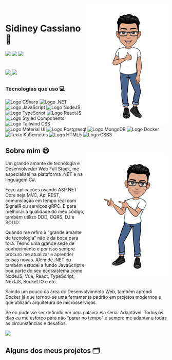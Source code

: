 <img align="right" width="250px" style="margin-top:-20px" src="https://github.com/sidyjw/sidyjw/blob/main/assets/photo_2022-01-03_17-49-34-removebg-preview.png">

<div dsplay="inline-block">
 
  <h1 align="left">Sidiney Cassiano 👋</h1>
  
  <a href="https://www.linkedin.com/in/sidiney-cassiano" target="_blank"><img src="https://img.shields.io/badge/-LinkedIn-%230077B5?style=for-the-badge&logo=linkedin&logoColor=white" target="_blank"></a> 
  <a href="https://instagram.com/sidy.dev" target="_blank"><img src="https://img.shields.io/badge/-Instagram-%23E4405F?style=for-the-badge&logo=instagram&logoColor=white" target="_blank"></a>
  <a href = "mailto:sidineysilva1@gmail.com"><img src="https://img.shields.io/badge/-Gmail-%23333?style=for-the-badge&logo=gmail&logoColor=white" target="_blank"></a>
   <h1></h1>
 <p align="left">
  <a href="https://github.com/sidyjw">
    <img height="180em" src="https://github-readme-stats.vercel.app/api/top-langs/?username=sidyjw&layout=compact&langs_count=7&theme=dracula"/>
    <img height="180em" src="https://github-readme-stats.vercel.app/api?username=sidyjw&hide=contribs,stars&show_icons=true&theme=dracula&include_all_commits=true&count_private=true"/>
  </a>
</p>
</div>

##

### Tecnologias que uso 💻
 
 ![Logo CSharp](https://img.shields.io/badge/C%23-239120?style=for-the-badge&logo=c-sharp&logoColor=white)
 ![Logo .NET](https://img.shields.io/badge/.NET-5C2D91?style=for-the-badge&logo=.net&logoColor=white)
 ![Logo JavaScript](https://img.shields.io/badge/JavaScript-F7DF1E?style=for-the-badge&logo=javascript&logoColor=black)
 ![Logo NodeJS](https://img.shields.io/badge/Node.js-43853D?style=for-the-badge&logo=node.js&logoColor=white)
 ![Logo TypeScript](https://img.shields.io/badge/TypeScript-007ACC?style=for-the-badge&logo=typescript&logoColor=white)
 ![Logo ReactJS](https://img.shields.io/badge/React-20232A?style=for-the-badge&logo=react&logoColor=61DAFB)
 ![Logo Styled Components](https://img.shields.io/badge/styled--components-DB7093?style=for-the-badge&logo=styled-components&logoColor=white)
 ![Logo Tailwind CSS](https://img.shields.io/badge/Tailwind_CSS-38B2AC?style=for-the-badge&logo=tailwind-css&logoColor=white)
 ![Logo Material UI](https://img.shields.io/badge/Material--UI-0081CB?style=for-the-badge&logo=material-ui&logoColor=white)
 ![Logo Postgresql](https://img.shields.io/badge/PostgreSQL-316192?style=for-the-badge&logo=postgresql&logoColor=white)
 ![Logo MongoDB](https://img.shields.io/badge/MongoDB-4EA94B?style=for-the-badge&logo=mongodb&logoColor=whit)
 ![Logo Docker](https://badgen.net/badge/icon/docker?icon=docker&label&scale=1.4)
 ![Texto Kubernetes](https://badgen.net/badge/icon/kubernetes?icon=kubernetes&label&scale=1.4)
 ![Logo HTML5](https://img.shields.io/badge/HTML5-E34F26?style=for-the-badge&logo=html5&logoColor=white)
 ![Logo CSS3](https://img.shields.io/badge/CSS3-1572B6?style=for-the-badge&logo=css3&logoColor=white)

## Sobre mim 😄
<img align="right" width="250px" style="margin-top:-20px" src="https://github.com/sidyjw/sidyjw/blob/main/assets/photo_2022-01-03_17-49-29-removebg-preview.png">

<div display="inline-block">
 <p>Um grande amante de tecnologia e Desenvolvedor Web Full Stack, me especializei na plataforma .NET e na linguagem C#.</p>

 <p>Faço aplicações usando ASP.NET Core seja MVC, Api REST, comunicação em tempo real com SignalR ou serviços gRPC. E para melhorar a qualidade do meu código, também utilizo DDD, CQRS, D.I e SOLID.</p>
 
 <p>Quando me refiro à "grande amante de tecnologia” não é da boca para fora. Tenho uma grande sede de conhecimento e por isso sempre procuro me atualizar e aprender coisas novas. Além de .NET eu também estudei a fundo JavaScript e boa parte do seu ecossistema como NodeJS, Vue, React, TypeScript, NextJS, Socket.IO e etc.</p>

 <p>Saindo um pouco da área do Desenvolvimento Web, também aprendi Docker já que tornou-se uma ferramenta padrão em projetos modernos e que utilizam arquitetura de microsserviços.</p> 

 <p>Se eu pudesse ser definido em uma palavra ela seria: Adaptável. Todos os dias eu me esforço para não “parar no tempo” e sempre me adaptar a todas as circunstâncias e desafios.</p>

</div>



<p align="left">
  <img src="https://github.com/sidyjw/sidyjw/blob/output/github-contribution-grid-snake.svg" />
</p>

## Alguns dos meus projetos 🗂
